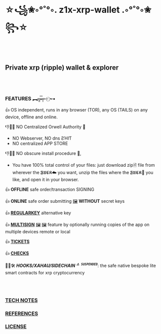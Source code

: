 
# ☆꧁✬◦°˚°◦. z1x-xrp-wallet .◦°˚°◦✬꧂☆

<br/><br/>
## Private xrp (ripple) wallet & explorer<br/>

<br/><br/>
### FEATURES ︻╦̵̵̿╤─ ҉~•

👍 OS independent, runs in any browser (TOR), any OS (TAILS) on any device, offline and online.<br/>

👎🚫❌ NO Centralized Orwell Authority 💩<br/>
   -    NO Webserver, NO dns ƧΉIƬ 
   -    NO centralized APP STORE

👎🚫❌ NO obscure install procedure 💩, <br/>
   -   You have 100% total control of your files:
       just download zip🗎 file from wherever the 𝕱𝖀𝕮𝕶☁ you want, unzip the files where the 𝕱𝖀𝕮𝕶📂 you like, and open it in your browser.<br/>
       
👍 **OFFLINE** safe order/transaction SIGNING<br/>

👍 **ONLINE** safe order submitting [🖼](https://github.com/f1f47a23/z1x-xrp-wallet/blob/main/docs/screenshot-Payment.jpg) **WITHOUT** secret keys<br/>

👍 [**REGULARKEY**](https://xrpl.org/cryptographic-keys.html#regular-key-pair) alternative key<br/>

👍 [**MULTISIGN**](https://xrpl.org/multi-signing.html) [🖼](https://github.com/f1f47a23/z1x-xrp-wallet/blob/main/docs/z1x-wallet-multisig.jpg) [🖼](https://github.com/f1f47a23/z1x-xrp-wallet/blob/main/docs/screenshot-SetMultisign.jpg) feature by optionally running copies of the app on multiple devices remote or local <br/>

👍 [**TICKETS**](https://xrpl.org/tickets.html) <br/>

👍 [**CHECKS**](https://xrpl.org/checks.html) <br/>

🚧👷🛠️ ***HOOKS/XAHAU/SIDECHAIN*** <sup>***`⚠️ SUSPENDED`***</sup>: the safe native bespoke lite smart contracts for xrp cryptocurrency <br/>

<br/><br/>
### [TECH NOTES](https://github.com/f1f47a23/z1x-xrp-wallet/blob/main/docs/technotes.md)

### [REFERENCES](https://github.com/f1f47a23/AWESOME/blob/main/README.md)

### [LICENSE](https://github.com/f1f47a23/z1x-xrp-wallet/blob/main/LICENSE)







